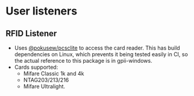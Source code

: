 # User listeners

## RFID Listener

* Uses [@pokusew/pcsclite](https://www.npmjs.com/package/@pokusew/pcsclite) to access the card reader.
  This has build dependencies on Linux, which prevents it being tested easily in CI, so the actual reference to this package is in gpii-windows.
* Cards supported:
  * Mifare Classic 1k and 4k
  * NTAG203/213/216
  * Mifare Ultralight.
